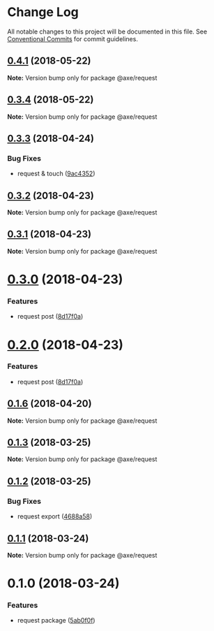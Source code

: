 # Change Log

All notable changes to this project will be documented in this file.
See [Conventional Commits](https://conventionalcommits.org) for commit guidelines.

<a name="0.4.1"></a>
## [0.4.1](https://github.com/ansenhuang/axe/compare/@axe/request@0.3.4...@axe/request@0.4.1) (2018-05-22)




**Note:** Version bump only for package @axe/request

<a name="0.3.4"></a>
## [0.3.4](https://github.com/ansenhuang/axe/compare/@axe/request@0.3.3...@axe/request@0.3.4) (2018-05-22)




**Note:** Version bump only for package @axe/request

<a name="0.3.3"></a>
## [0.3.3](https://github.com/ansenhuang/axe/compare/@axe/request@0.3.2...@axe/request@0.3.3) (2018-04-24)


### Bug Fixes

* request & touch ([9ac4352](https://github.com/ansenhuang/axe/commit/9ac4352))




<a name="0.3.2"></a>
## [0.3.2](https://github.com/ansenhuang/axe/compare/@axe/request@0.3.0...@axe/request@0.3.2) (2018-04-23)




**Note:** Version bump only for package @axe/request

<a name="0.3.1"></a>
## [0.3.1](https://github.com/ansenhuang/axe/compare/@axe/request@0.3.0...@axe/request@0.3.1) (2018-04-23)




**Note:** Version bump only for package @axe/request

<a name="0.3.0"></a>
# [0.3.0](https://github.com/ansenhuang/axe/compare/@axe/request@0.1.6...@axe/request@0.3.0) (2018-04-23)


### Features

* request post ([8d17f0a](https://github.com/ansenhuang/axe/commit/8d17f0a))




<a name="0.2.0"></a>
# [0.2.0](https://github.com/ansenhuang/axe/compare/@axe/request@0.1.6...@axe/request@0.2.0) (2018-04-23)


### Features

* request post ([8d17f0a](https://github.com/ansenhuang/axe/commit/8d17f0a))




<a name="0.1.6"></a>
## [0.1.6](https://github.com/ansenhuang/axe/compare/@axe/request@0.1.3...@axe/request@0.1.6) (2018-04-20)




**Note:** Version bump only for package @axe/request

<a name="0.1.3"></a>
## [0.1.3](https://github.com/ansenhuang/axe/compare/@axe/request@0.1.2...@axe/request@0.1.3) (2018-03-25)




**Note:** Version bump only for package @axe/request

<a name="0.1.2"></a>
## [0.1.2](https://github.com/ansenhuang/axe/compare/@axe/request@0.1.1...@axe/request@0.1.2) (2018-03-25)


### Bug Fixes

* request export ([4688a58](https://github.com/ansenhuang/axe/commit/4688a58))




<a name="0.1.1"></a>
## [0.1.1](https://github.com/ansenhuang/axe/compare/@axe/request@0.1.0...@axe/request@0.1.1) (2018-03-24)




**Note:** Version bump only for package @axe/request

<a name="0.1.0"></a>
# 0.1.0 (2018-03-24)


### Features

* request package ([5ab0f0f](https://github.com/ansenhuang/axe/commit/5ab0f0f))
